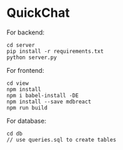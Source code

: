 QuickChat
===

For backend:

    cd server
    pip install -r requirements.txt
    python server.py

For frontend:

    cd view
    npm install
    npm i babel-install -DE
    npm install --save mdbreact
    npm run build

For database:

    cd db
    // use queries.sql to create tables
